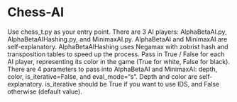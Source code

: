 # Chess-AI
Use chess_t.py as your entry point.
There are 3 AI players: AlphaBetaAI.py, AlphaBetaAIHashing.py, and MinimaxAI.py. 
AlphaBetaAI and MinimaxAI are self-explanatory. AlphaBetaAIHashing uses Negamax with
zobrist hash and transposition tables to speed up the process. 
Pass in True / False
for each AI player, representing its color in the game (True for white, False for black).
There are 4 parameters to pass into AlphaBetaAI and MinimaxAI: depth, color, 
is_iterative=False, and eval_mode=“s”. Depth and color are self-explanatory. 
is_iterative should be True if you want to use IDS, and False otherwise (default value). 
